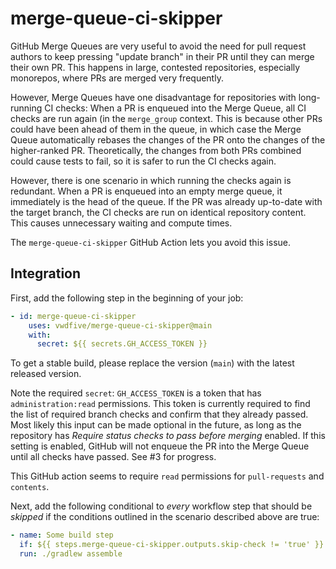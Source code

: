 # merge-queue-ci-skipper

GitHub Merge Queues are very useful to avoid the need for pull request authors to keep pressing "update branch" in their PR
until they can merge their own PR. This happens in large, contested repositories, especially monorepos, where PRs are merged
very frequently.

However, Merge Queues have one disadvantage for repositories with long-running CI checks: When a PR is enqueued into the
Merge Queue, all CI checks are run again (in the `merge_group` context. This is because other PRs could have been ahead of them
in the queue, in which case the Merge Queue automatically rebases the changes of the PR onto the changes of the higher-ranked PR.
Theoretically, the changes from both PRs combined could cause tests to fail, so it is safer to run the CI checks again.

However, there is one scenario in which running the checks again is redundant. When a PR is enqueued into an empty merge queue,
it immediately is the head of the queue. If the PR was already up-to-date with the target branch, the CI checks are run on
identical repository content. This causes unnecessary waiting and compute times.

The `merge-queue-ci-skipper` GitHub Action lets you avoid this issue.

## Integration

First, add the following step in the beginning of your job:

```yml
- id: merge-queue-ci-skipper
    uses: vwdfive/merge-queue-ci-skipper@main
    with:
      secret: ${{ secrets.GH_ACCESS_TOKEN }}
```

To get a stable build, please replace the version (`main`) with the latest released version.

Note the required `secret`: `GH_ACCESS_TOKEN` is a token that has `administration:read` permissions.
This token is currently required to find the list of required branch checks and confirm that they already passed.
Most likely this input can be made optional in the future, as long as the repository has _Require status checks to pass before merging_
enabled. If this setting is enabled, GitHub will not enqueue the PR into the Merge Queue until all checks have passed. See #3 for progress.

This GitHub action seems to require `read` permissions for `pull-requests` and `contents`.

Next, add the following conditional to _every_ workflow step that should be _skipped_ if the conditions outlined in the scenario
described above are true:

```yml
- name: Some build step
  if: ${{ steps.merge-queue-ci-skipper.outputs.skip-check != 'true' }}
  run: ./gradlew assemble
```
